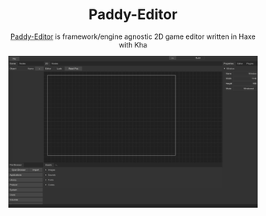<div align="center">

# Paddy-Editor
[Paddy-Editor](https://blackgoku36.github.io/Paddy-Editor-Website/) is framework/engine agnostic 2D game editor written in Haxe with Kha

![](screenshot.png)

</div>
